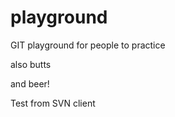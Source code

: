 playground
==========

GIT playground for people to practice

also butts

and beer!

Test from SVN client

